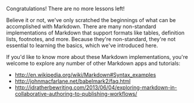Congratulations! There are no more lessons left!

Believe it or not, we've only scratched the beginnings of what can be accomplished
with Markdown. There are many non-standard implementations of Markdown that support
formats like tables, definition lists, footnotes, and more. Because
they're non-standard, they're not essential to learning the basics, which we've
introduced here.

If you'd like to know more about these Markdown implementations, you're welcome
to explore any number of other Markdown apps and tutorials:

* <http://en.wikipedia.org/wiki/Markdown#Syntax_examples>
* <http://johnmacfarlane.net/babelmark2/faq.html>
* <http://idratherbewriting.com/2013/06/04/exploring-markdown-in-collaborative-authoring-to-publishing-workflows/>
